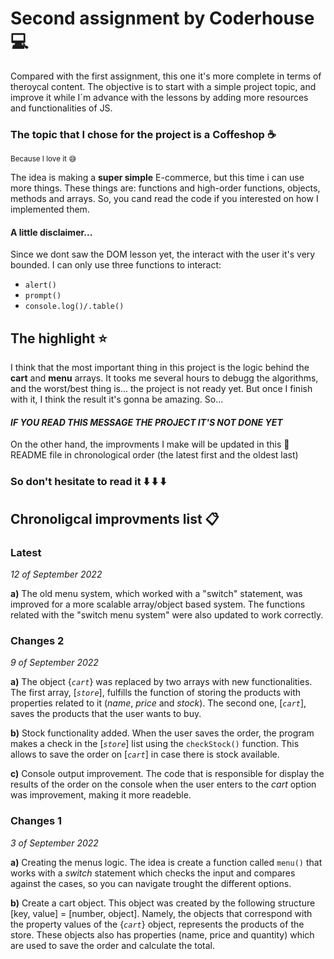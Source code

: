 # Second assignment by Coderhouse :computer:

Compared with the first assignment, this one it's more complete in terms of theroycal content.
The objective is to start with a simple project topic, and improve it while I´m advance with the lessons by adding more resources and functionalities of JS.

### The topic that I chose for the project is a Coffeshop :coffee: 
<sub>Because I love it :sweat_smile:</sub>


The idea is making a **super simple** E-commerce, but this time i can use more things. These things are: functions and high-order functions, objects, methods and arrays. So, you cand read the code if you interested on how I implemented them.

#### A little disclaimer...
Since we dont saw the DOM lesson yet, the interact with the user it's very bounded. I can only use three functions to interact:
* `alert()`
* `prompt()`
* `console.log()/.table()`


## The highlight :star:
I think that the most important thing in this project is the logic behind the **cart** and **menu** arrays. It tooks me several hours to debugg the algorithms, and the worst/best thing is... the project is not ready yet. But once I finish with it, I think the result it's gonna be amazing. So...

#### *IF YOU READ THIS MESSAGE THE PROJECT IT'S NOT DONE YET* 

On the other hand, the improvments I make will be updated in this :page_facing_up: README file in chronological order (the latest first and the oldest last)

### So don't hesitate to read it :arrow_down: :arrow_down: :arrow_down:
## Chronoligcal improvments list :clipboard:
### Latest
*12 of September 2022*

**a)** The old menu system, which worked with a "switch" statement, was improved for a more scalable array/object based system. The functions related with the "switch menu system" were also updated to work correctly.

### Changes 2
*9 of September 2022*

**a)** The object {*`cart`*} was replaced by two arrays with new functionalities. 
The first array, [*`store`*], fulfills the function of storing the products with properties related to it (*name*, *price* and *stock*).
The second one, [*`cart`*], saves the products that the user wants to buy.

**b)** Stock functionality added. 
When the user saves the order, the program makes a check in the [*`store`*] list using the `checkStock()` function. This allows to save the order on [*`cart`*] in case there is stock available.

**c)** Console output improvement. 
The code that is responsible for display the results of the order on the console when the user enters to the *cart* option was improvement, making it more readeble.

### Changes 1
*3 of September 2022*

**a)** Creating the menus logic. 
The idea is create a function called `menu()` that works with a *switch* statement which checks the input and compares against the cases, so you can navigate trought the different options.

**b)** Create a cart object.
This object was created by the following structure [key, value] = [number, object]. Namely, the objects that correspond with the property values of the {*`cart`*} object, represents the products of the store. These objects also has properties (name, price and quantity) which are used to save the order and calculate the total.
